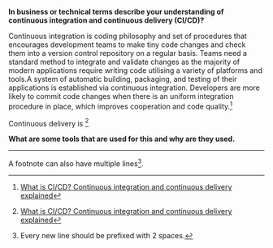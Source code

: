 **In business or technical terms describe your understanding of continuous integration and continuous delivery (CI/CD)?**

Continuous integration is coding philosophy and set of procedures that encourages development teams to make tiny code changes and check them into a version control repository on a regular basis. Teams need a standard method to integrate and validate changes as the majority of modern applications require writing code utilising a variety of platforms and tools.A system of automatic building, packaging, and testing of their applications is established via continuous integration. Developers are more likely to commit code changes when there is an uniform integration procedure in place, which improves cooperation and code quality.[^1]

Continuous delivery is [^1]


**What are some tools that are used for this and why are they used.**








---


A footnote can also have multiple lines[^2].  
[^1]: [What is CI/CD? Continuous integration and continuous delivery explained](https://www.infoworld.com/article/3271126/what-is-cicd-continuous-integration-and-continuous-delivery-explained.html)
[^2]: Every new line should be prefixed with 2 spaces.  
